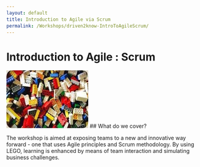 ```yaml
---
layout: default
title: Introduction to Agile via Scrum
permalink: /Workshops/driven2know-IntroToAgileScrum/
---
```


# Introduction to Agile : Scrum
<img src="/images/content/scrum simulation.jpg" class="image_left"/>
## What do we cover?

The workshop is aimed at exposing teams to a new and innovative way forward - one that uses Agile principles and Scrum methodology.  By using LEGO, learning is enhanced by means of team interaction and simulating business challenges.

<br>
<br>
<br>
<br>
